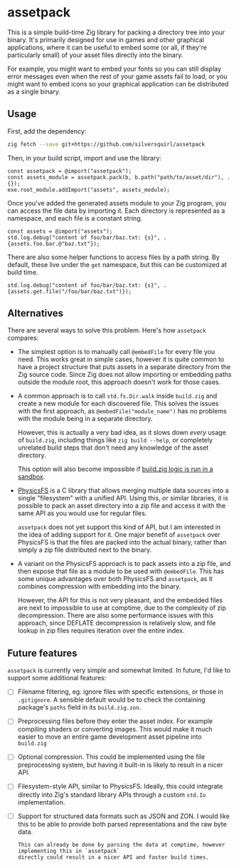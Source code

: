 # assetpack

This is a simple build-time Zig library for packing a directory tree into your binary.
It's primarily designed for use in games and other graphical applications, where it can be useful to
embed some (or all, if they're particularly small) of your asset files directly into the binary.

For example, you might want to embed your fonts so you can still display error messages even when
the rest of your game assets fail to load, or you might want to embed icons so your graphical
application can be distributed as a single binary.

## Usage

First, add the dependency:

```sh
zig fetch --save git+https://github.com/silversquirl/assetpack
```

Then, in your build script, import and use the library:

```zig
const assetpack = @import("assetpack");
const assets_module = assetpack.pack(b, b.path("path/to/asset/dir"), .{});
exe.root_module.addImport("assets", assets_module);
```

Once you've added the generated assets module to your Zig program, you can access the file data by
importing it. Each directory is represented as a namespace, and each file is a constant string.

```zig
const assets = @import("assets");
std.log.debug("content of foo/bar/baz.txt: {s}", .{assets.foo.bar.@"baz.txt"});
```

There are also some helper functions to access files by a path string. By default, these live under
the `get` namespace, but this can be customized at build time.

```zig
std.log.debug("content of foo/bar/baz.txt: {s}", .{assets.get.file("/foo/bar/baz.txt")});
```

## Alternatives

There are several ways to solve this problem. Here's how `assetpack` compares:

- The simplest option is to manually call `@embedFile` for every file you need.
  This works great in simple cases, however it is quite common to have a project structure that
  puts assets in a separate directory from the Zig source code. Since Zig does not allow importing
  or embedding paths outside the module root, this approach doesn't work for those cases.

- A common approach is to call `std.fs.Dir.walk` inside `build.zig` and create a new module for each
  discovered file. This solves the issues with the first approach, as `@embedFile("module_name")`
  has no problems with the module being in a separate directory.

  However, this is actually a very bad idea, as it slows down *every* usage of `build.zig`,
  including things like `zig build --help`, or completely unrelated build steps that don't need any
  knowledge of the asset directory.

  This option will also become impossible if [build.zig logic is run in a sandbox][build_sandbox].

- [PhysicsFS][physfs] is a C library that allows merging multiple data sources into a single
  "filesystem" with a unified API. Using this, or similar libraries, it is possible to pack an asset
  directory into a zip file and access it with the same API as you would use for regular files.

  `assetpack` does not yet support this kind of API, but I am interested in the idea of adding
  support for it. One major benefit of `assetpack` over PhysicsFS is that the files are packed into
  the actual binary, rather than simply a zip file distributed next to the binary.

- A variant on the PhysicsFS approach is to pack assets into a zip file, and then expose that file
  as a module to be used with `@embedFile`. This has some unique advantages over both PhysicsFS and
  `assetpack`, as it combines compression with embedding into the binary.

  However, the API for this is not very pleasant, and the embedded files are next to impossible to
  use at comptime, due to the complexity of zip decompression.
  There are also some performance issues with this approach, since DEFLATE decompression is
  relatively slow, and file lookup in zip files requires iteration over the entire index.

[build_sandbox]: https://github.com/ziglang/zig/issues/14286
[physfs]: https://icculus.org/physfs/

## Future features

`assetpack` is currently very simple and somewhat limited.
In future, I'd like to support some additional features:

- [ ] Filename filtering, eg. ignore files with specific extensions, or those in `.gitignore`. 
      A sensible default would be to check the containing package's `paths` field in its `build.zig.zon`.

- [ ] Preprocessing files before they enter the asset index. For example compiling shaders or converting
      images. This would make it much easier to move an entire game development asset pipeline into `build.zig`

- [ ] Optional compression. This could be implemented using the file preprocessing system, but having
      it built-in is likely to result in a nicer API.

- [ ] Filesystem-style API, similar to PhysicsFS. Ideally, this could integrate directly into Zig's
      standard library APIs through a custom `std.Io` implementation.

- [ ] Support for structured data formats such as JSON and ZON. I would like this to be able to provide
      both parsed representations and the raw byte data.

      This can already be done by parsing the data at comptime, however implementing this in `assetpack`
      directly could result in a nicer API and faster build times. 
